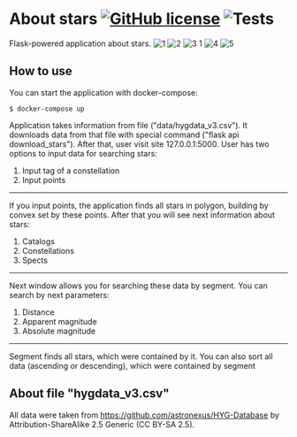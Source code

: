 # About stars [![GitHub license](https://img.shields.io/badge/license-MIT-blue.svg)](https://github.com/izveigor/about-stars/blob/main/LICENSE) ![Tests](https://github.com/izveigor/about-stars/actions/workflows/push.yml/badge.svg)
Flask-powered application about stars.
![1](https://user-images.githubusercontent.com/68601180/162478863-d5af577d-a51b-4167-93df-a80234873971.JPG)
![2](https://user-images.githubusercontent.com/68601180/162478864-c71c5a66-1392-4c58-ab7f-4f22d25d0a04.JPG)
![3 1](https://user-images.githubusercontent.com/68601180/162478856-c4992d11-18ba-447f-a834-baace650112d.JPG)
![4](https://user-images.githubusercontent.com/68601180/162478860-fb0e5448-ca3f-4888-bfbc-30c4587e357c.JPG)
![5](https://user-images.githubusercontent.com/68601180/162478862-98f906dd-623d-4190-9bcb-69511befd246.JPG)
## How to use
You can start the application with docker-compose:
```
$ docker-compose up
```
Application takes information from file ("data/hygdata_v3.csv").
It downloads data from that file with special command ("flask api download_stars"). After that, user visit site 127.0.0.1:5000.
User has two options to input data for searching stars:
1. Input tag of a constellation
2. Input points
---
If you input points, the application finds all stars in polygon, building by convex set by these points.
After that you will see next information about stars:
1. Catalogs
2. Constellations
3. Spects
---
Next window allows you for searching these data by segment. You can search by next parameters:
1. Distance
2. Apparent magnitude
3. Absolute magnitude
---
Segment finds all stars, which were contained by it.
You can also sort all data (ascending or descending), which were contained by segment
## About file "hygdata_v3.csv"
All data were taken from https://github.com/astronexus/HYG-Database
by Attribution-ShareAlike 2.5 Generic (CC BY-SA 2.5).
